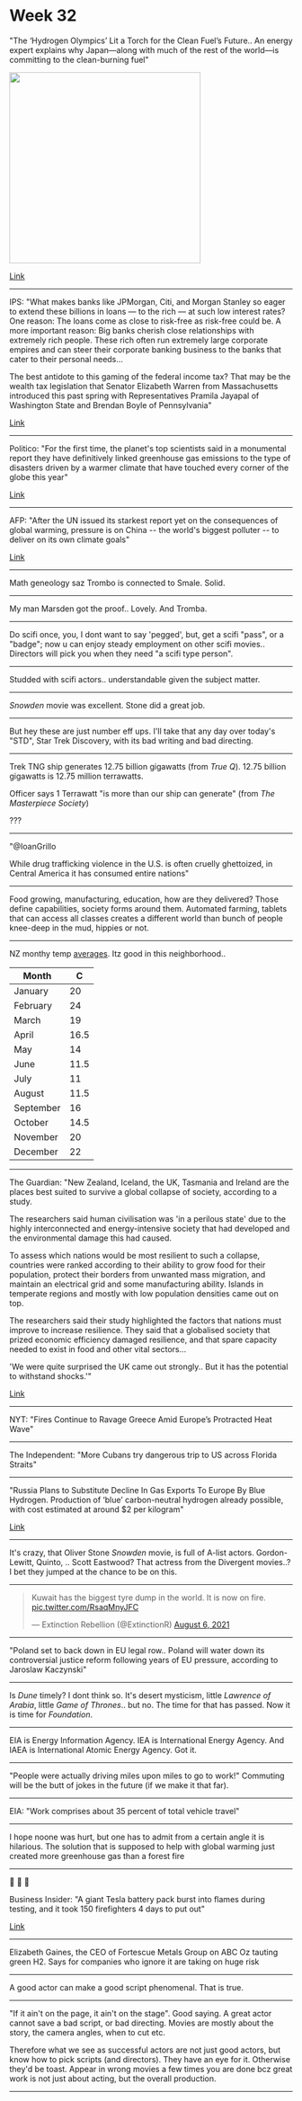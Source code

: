 # Week 32

"The ‘Hydrogen Olympics’ Lit a Torch for the Clean Fuel’s Future.. An
energy expert explains why Japan—along with much of the rest of the
world—is committing to the clean-burning fuel"

<img width="340" src="https://pbs.twimg.com/media/E8Z5rPyWUDQ9vb3?format=jpg&name=small"/>

[Link](https://www.scientificamerican.com/article/the-hydrogen-olympics-lit-a-torch-for-the-clean-fuels-future1)

---

IPS: "What makes banks like JPMorgan, Citi, and Morgan Stanley so
eager to extend these billions in loans — to the rich — at such low
interest rates? One reason: The loans come as close to risk-free as
risk-free could be. A more important reason: Big banks cherish close
relationships with extremely rich people. These rich often run
extremely large corporate empires and can steer their corporate
banking business to the banks that cater to their personal needs...

The best antidote to this gaming of the federal income tax? That may
be the wealth tax legislation that Senator Elizabeth Warren from
Massachusetts introduced this past spring with Representatives Pramila
Jayapal of Washington State and Brendan Boyle of Pennsylvania"

[Link](https://ips-dc.org/americas-billionaires-borrowing-their-way-to-ever-more-fabulous-fortunes)

---

Politico: "For the first time, the planet's top scientists said in a
monumental report they have definitively linked greenhouse gas
emissions to the type of disasters driven by a warmer climate that
have touched every corner of the globe this year"

[Link](https://www.politico.com/news/2021/08/09/climate-change-scientists-report-disastrous-502799)

---

AFP: "After the UN issued its starkest report yet on the consequences
of global warming, pressure is on China -- the world's biggest
polluter -- to deliver on its own climate goals"

[Link](http://u.afp.com/Uz55)

---

Math geneology saz Trombo is connected to Smale. Solid.

---

My man Marsden got the proof.. Lovely. And Tromba.

----

Do scifi once, you, I dont want to say 'pegged', but, get a scifi
"pass", or a "badge"; now u can enjoy steady employment on other scifi
movies.. Directors will pick you when they need "a scifi type person".

---

Studded with scifi actors.. understandable given the subject matter.

---

*Snowden* movie was excellent. Stone did a great job.

---

But hey these are just number eff ups. I'll take that any day over
today's "STD", Star Trek Discovery, with its bad writing and bad
directing.

---

Trek TNG ship generates 12.75 billion gigawatts (from *True
Q*). 12.75 billion gigawatts is 12.75 million terrawatts.

Officer says 1 Terrawatt "is more than our ship can generate" (from
*The Masterpiece Society*)

???

---

"@IoanGrillo
 
While drug trafficking violence in the U.S. is often cruelly
ghettoized, in Central America it has consumed entire nations"

---

Food growing, manufacturing, education, how are they delivered? Those
define capabilities, society forms around them. Automated farming,
tablets that can access all classes creates a different world than
bunch of people knee-deep in the mud, hippies or not.

---

NZ monthy temp [averages](https://www.climatestotravel.com/climate/new-zealand).
Itz good in this neighborhood..

| Month | C |
|-------|---
| January |  20	|
| February | 24	|
| March  | 19  |
| April | 16.5 |
| May | 14 |
| June |  11.5 |
| July  | 11 |
| August | 11.5	|
| September | 16 |
| October | 14.5 |
| November | 20	|
| December | 22	|

---

The Guardian: "New Zealand, Iceland, the UK, Tasmania and Ireland are
the places best suited to survive a global collapse of society,
according to a study.

The researchers said human civilisation was 'in a perilous state' due
to the highly interconnected and energy-intensive society that had
developed and the environmental damage this had caused.

To assess which nations would be most resilient to such a collapse,
countries were ranked according to their ability to grow food for
their population, protect their borders from unwanted mass migration,
and maintain an electrical grid and some manufacturing
ability. Islands in temperate regions and mostly with low population
densities came out on top.

The researchers said their study highlighted the factors that nations
must improve to increase resilience. They said that a globalised
society that prized economic efficiency damaged resilience, and that
spare capacity needed to exist in food and other vital sectors...

'We were quite surprised the UK came out strongly.. But it has the
potential to withstand shocks.'"

[Link](https://www.theguardian.com/world/2021/jul/28/new-zealand-rated-best-place-to-survive-global-societal-collapse)

---

NYT: "Fires Continue to Ravage Greece Amid Europe’s Protracted Heat Wave"

---

The Independent: "More Cubans try dangerous trip to US across Florida Straits"

---

"Russia Plans to Substitute Decline In Gas Exports To Europe By Blue
Hydrogen. Production of ‘blue’ carbon-neutral hydrogen already
possible, with cost estimated at around $2 per kilogram"

[Link](https://bit.ly/3AiZbYR)

---

It's crazy, that Oliver Stone *Snowden* movie, is full of A-list
actors. Gordon-Lewitt, Quinto, .. Scott Eastwood? That actress from
the Divergent movies..? I bet they jumped at the chance to be on this.

---

<blockquote width="200" class="twitter-tweet"><p lang="en" dir="ltr">Kuwait has the biggest tyre dump in the world. It is now on fire. <a href="https://t.co/RsaqMnyJFC">pic.twitter.com/RsaqMnyJFC</a></p>&mdash; Extinction Rebellion (@ExtinctionR) <a href="https://twitter.com/ExtinctionR/status/1423789470864662532?ref_src=twsrc%5Etfw">August 6, 2021</a></blockquote> <script async src="https://platform.twitter.com/widgets.js" charset="utf-8"></script>

---

"Poland set to back down in EU legal row.. Poland will water down its
controversial justice reform following years of EU pressure, according
to Jaroslaw Kaczynski"

---

Is *Dune* timely? I dont think so. It's desert mysticism, little
*Lawrence of Arabia*, little *Game of Thrones*.. but no. The time for
that has passed. Now it is time for *Foundation*.

---

EIA is Energy Information Agency. IEA is International Energy Agency.
And IAEA is International Atomic Energy Agency. Got it.

---

"People were actually driving miles upon miles to go to work!"
Commuting will be the butt of jokes in the future (if we make it that
far).

---

EIA: "Work comprises about 35 percent of total vehicle travel"

---

I hope noone was hurt, but one has to admit from a certain angle it is
hilarious. The solution that is supposed to help with global warming
just created more greenhouse gas than a forest fire

---

🤣 🤣 🤣 

Business Insider: "A giant Tesla battery pack burst into flames during
testing, and it took 150 firefighters 4 days to put out"

[Link](https://www.businessinsider.com/tesla-megapack-battery-fire-burns-four-days-testing-australia-2021-8)

---

Elizabeth Gaines, the CEO of Fortescue Metals Group on ABC Oz tauting
green H2. Says for companies who ignore it are taking on huge risk

---

A good actor can make a good script phenomenal. That is true. 

---

"If it ain't on the page, it ain't on the stage". Good saying. A great
actor cannot save a bad script, or bad directing. Movies are mostly
about the story, the camera angles, when to cut etc.

Therefore what we see as successful actors are not just good actors,
but know how to pick scripts (and directors). They have an eye for
it. Otherwise they'd be toast.  Appear in wrong movies a few times you
are done bcz great work is not just about acting, but the overall
production.

---


